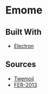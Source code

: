 # Emome

## Built With
- [Electron](https://electronjs.org)

## Sources
- [Twemoji](https://twemoji.twitter.com/)
- [FER-2013](https://www.kaggle.com/datasets/msambare/fer2013)